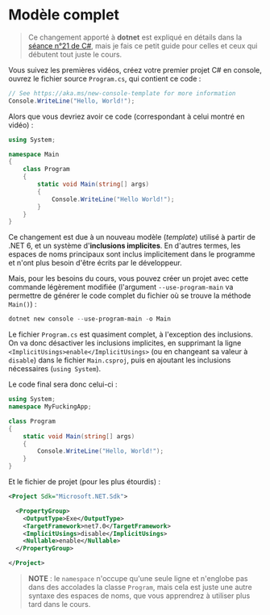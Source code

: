 # Modèle complet

> Ce changement apporté à **dotnet** est expliqué en détails dans la [séance n°21 de C#](https://www.youtube.com/watch?v=rM5BbdxR9pk), mais je fais ce petit guide pour celles et ceux qui débutent tout juste le cours.

Vous suivez les premières vidéos, créez votre premier projet C# en console, ouvrez le fichier source `Program.cs`, qui contient ce code :

```csharp
// See https://aka.ms/new-console-template for more information
Console.WriteLine("Hello, World!");
```

Alors que vous devriez avoir ce code (correspondant à celui montré en vidéo) :

```csharp
using System;

namespace Main
{
    class Program
    {
        static void Main(string[] args)
        {
            Console.WriteLine("Hello World!");
        }
    }
}
```

Ce changement est due à un nouveau modèle (_template_) utilisé à partir de .NET 6, et un système d'**inclusions implicites**. En d'autres termes, les espaces de noms principaux sont inclus implicitement dans le programme et n'ont plus besoin d'être écrits par le développeur.

Mais, pour les besoins du cours, vous pouvez créer un projet avec cette commande légèrement modifiée (l'argument `--use-program-main` va permettre de générer le code complet du fichier où se trouve la méthode `Main()`) :

```powershell
dotnet new console --use-program-main -o Main
```

Le fichier `Program.cs` est quasiment complet, à l'exception des inclusions. On va donc désactiver les inclusions implicites, en supprimant la ligne `<ImplicitUsings>enable</ImplicitUsings>` (ou en changeant sa valeur à `disable`) dans le fichier `Main.csproj`, puis en ajoutant les inclusions nécessaires (`using System`).

Le code final sera donc celui-ci :

```csharp
using System;
namespace MyFuckingApp;

class Program
{
    static void Main(string[] args)
    {
        Console.WriteLine("Hello, World!");
    }
}
```

Et le fichier de projet (pour les plus étourdis) :

```xml
<Project Sdk="Microsoft.NET.Sdk">

  <PropertyGroup>
    <OutputType>Exe</OutputType>
    <TargetFramework>net7.0</TargetFramework>
    <ImplicitUsings>disable</ImplicitUsings>
    <Nullable>enable</Nullable>
  </PropertyGroup>

</Project>
```

> **NOTE** : le `namespace` n'occupe qu'une seule ligne et n'englobe pas dans des accolades la classe `Program`, mais cela est juste une autre syntaxe des espaces de noms, que vous apprendrez à utiliser plus tard dans le cours.

